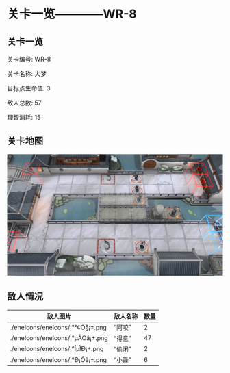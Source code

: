 # 关卡一览————WR-8


## 关卡一览

关卡编号: WR-8

关卡名称: 大梦

目标点生命值: 3

敌人总数: 57

理智消耗: 15


## 关卡地图
![WR-8](./oprMap/WR-8.png)

## 敌人情况

| 敌人图片 | 敌人名称 | 数量  |
|---------|-----|-----|
| ./eneIcons/eneIcons/¡°°¢Ò§¡±.png| “阿咬”  |   2  |
| ./eneIcons/eneIcons/¡°µÃÒâ¡±.png| “得意”  |   47  |
| ./eneIcons/eneIcons/¡°ÍµÏÐ¡±.png| “偷闲”  |   2  |
| ./eneIcons/eneIcons/¡°Ð¡Ôê¡±.png| “小躁”  |   6  |
